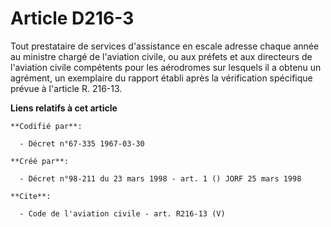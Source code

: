 # Article D216-3

Tout prestataire de services d'assistance en escale adresse chaque année au ministre chargé de l'aviation civile, ou aux
préfets et aux directeurs de l'aviation civile compétents pour les aérodromes sur lesquels il a obtenu un agrément, un
exemplaire du rapport établi après la vérification spécifique prévue à l'article R. 216-13.

**Liens relatifs à cet article**

	**Codifié par**:

	  - Décret n°67-335 1967-03-30

	**Créé par**:

	  - Décret n°98-211 du 23 mars 1998 - art. 1 () JORF 25 mars 1998

	**Cite**:

	  - Code de l'aviation civile - art. R216-13 (V)
